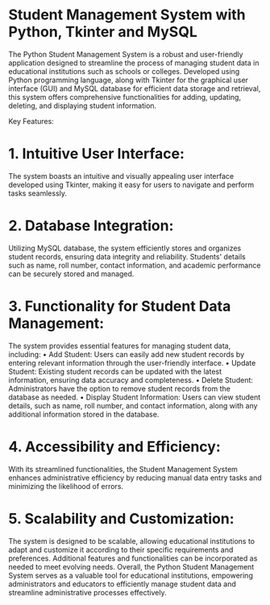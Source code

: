 # Student Management System with Python, Tkinter and MySQL

The Python Student Management System is a robust and user-friendly application designed to streamline the process of managing student data in educational institutions such as schools or colleges. Developed using Python programming language, along with Tkinter for the graphical user interface (GUI) and MySQL database for efficient data storage and retrieval, this system offers comprehensive functionalities for adding, updating, deleting, and displaying student information.

Key Features:

# 1. Intuitive User Interface:
The system boasts an intuitive and visually appealing user interface developed using Tkinter, making it easy for users to navigate and perform tasks seamlessly.
# 2. Database Integration: 
Utilizing MySQL database, the system efficiently stores and organizes student records, ensuring data integrity and reliability. Students' details such as name, roll number, contact information, and academic performance can be securely stored and managed.
# 3. Functionality for Student Data Management: 
The system provides essential features for managing student data, including:
 • Add Student: Users can easily add new student records by entering relevant information through the user-friendly interface.
 • Update Student: Existing student records can be updated with the latest information, ensuring data accuracy and completeness.
 • Delete Student: Administrators have the option to remove student records from the database as needed.
 • Display Student Information: Users can view student details, such as name, roll number, and contact information, along with any additional information stored in the database.
# 4. Accessibility and Efficiency: 
With its streamlined functionalities, the Student Management System enhances administrative efficiency by reducing manual data entry tasks and minimizing the likelihood of errors.
# 5. Scalability and Customization: 
The system is designed to be scalable, allowing educational institutions to adapt and customize it according to their specific requirements and preferences. Additional features and functionalities can be incorporated as needed to meet evolving needs.
Overall, the Python Student Management System serves as a valuable tool for educational institutions, empowering administrators and educators to efficiently manage student data and streamline administrative processes effectively.

